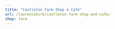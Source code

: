 ```yaml
---
title: "Castleton Farm Shop & Café"
url: /laurencekirk/castleton-farm-shop-and-cafe/
shop: farm
---
```

